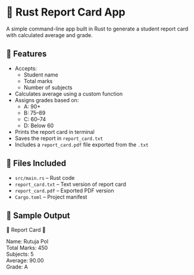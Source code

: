# 📝 Rust Report Card App

A simple command-line app built in Rust to generate a student report card with calculated average and grade.

## 🔧 Features

- Accepts:
  - Student name
  - Total marks
  - Number of subjects
- Calculates average using a custom function
- Assigns grades based on:
  - A: 90+
  - B: 75–89
  - C: 60–74
  - D: Below 60
- Prints the report card in terminal
- Saves the report in `report_card.txt`
- Includes a `report_card.pdf` file exported from the `.txt`

## 📂 Files Included

- `src/main.rs` – Rust code
- `report_card.txt` – Text version of report card
- `report_card.pdf` – Exported PDF version
- `Cargo.toml` – Project manifest

## 📸 Sample Output

📝 Report Card 📝

Name: Rutuja Pol <br />
Total Marks: 450 <br />
Subjects: 5 <br />
Average: 90.00 <br />
Grade: A
